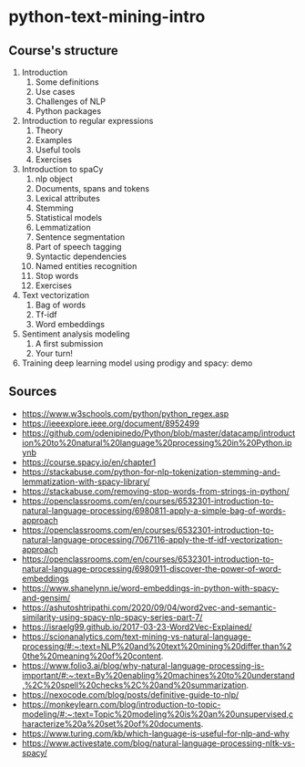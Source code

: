 # python-text-mining-intro

## Course's structure

1. Introduction
   1. Some definitions
   2. Use cases
   3. Challenges of NLP
   4. Python packages
2. Introduction to regular expressions
   1. Theory
   2. Examples
   3. Useful tools
   4. Exercises
3. Introduction to spaCy
   1. nlp object
   2. Documents, spans and tokens
   3. Lexical attributes
   4. Stemming
   5. Statistical models
   6. Lemmatization
   7. Sentence segmentation
   8. Part of speech tagging
   9. Syntactic dependencies
   10. Named entities recognition
   11. Stop words 
   12. Exercises
4. Text vectorization
   1. Bag of words
   2. Tf-idf
   3. Word embeddings
5. Sentiment analysis modeling
   1. A first submission
   2. Your turn!
6. Training deep learning model using prodigy and spacy: demo

## Sources

- https://www.w3schools.com/python/python_regex.asp
- https://ieeexplore.ieee.org/document/8952499
- https://github.com/odenipinedo/Python/blob/master/datacamp/introduction%20to%20natural%20language%20processing%20in%20Python.ipynb
- https://course.spacy.io/en/chapter1
- https://stackabuse.com/python-for-nlp-tokenization-stemming-and-lemmatization-with-spacy-library/
- https://stackabuse.com/removing-stop-words-from-strings-in-python/
- https://openclassrooms.com/en/courses/6532301-introduction-to-natural-language-processing/6980811-apply-a-simple-bag-of-words-approach
- https://openclassrooms.com/en/courses/6532301-introduction-to-natural-language-processing/7067116-apply-the-tf-idf-vectorization-approach
- https://openclassrooms.com/en/courses/6532301-introduction-to-natural-language-processing/6980911-discover-the-power-of-word-embeddings
- https://www.shanelynn.ie/word-embeddings-in-python-with-spacy-and-gensim/
- https://ashutoshtripathi.com/2020/09/04/word2vec-and-semantic-similarity-using-spacy-nlp-spacy-series-part-7/
- https://israelg99.github.io/2017-03-23-Word2Vec-Explained/
- https://scionanalytics.com/text-mining-vs-natural-language-processing/#:~:text=NLP%20and%20text%20mining%20differ,than%20the%20meaning%20of%20content.
- https://www.folio3.ai/blog/why-natural-language-processing-is-important/#:~:text=By%20enabling%20machines%20to%20understand,%2C%20spell%20checks%2C%20and%20summarization.
- https://nexocode.com/blog/posts/definitive-guide-to-nlp/
- https://monkeylearn.com/blog/introduction-to-topic-modeling/#:~:text=Topic%20modeling%20is%20an%20unsupervised,characterize%20a%20set%20of%20documents.
- https://www.turing.com/kb/which-language-is-useful-for-nlp-and-why
- https://www.activestate.com/blog/natural-language-processing-nltk-vs-spacy/
